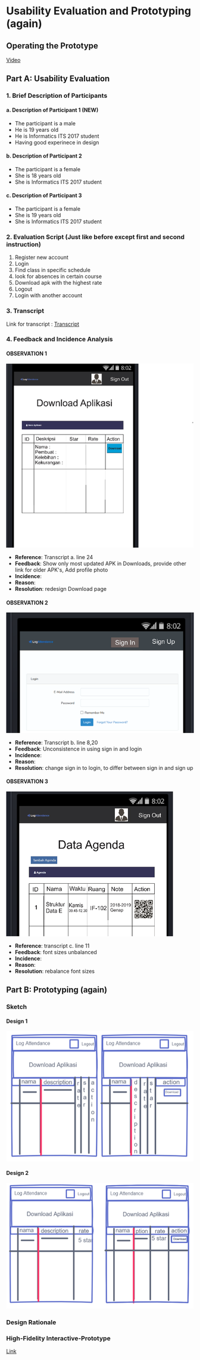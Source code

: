 # Usability Evaluation and Prototyping (again)

## Operating the Prototype

<a href="https://youtu.be/QF-xnB9Ql_0">Video</a>


## Part A: Usability Evaluation

### 1. Brief Description of Participants

#### a. Description of Participant 1 (NEW)
- The participant is a male
- He is 19 years old
- He is Informatics ITS 2017 student
- Having good experinece in design

#### b. Description of Participant 2
- The participant is a female
- She is 18 years old
- She is Informatics ITS 2017 student

#### c. Description of Participant 3
- The participant is a female
- She is 19 years old
- She is Informatics ITS 2017 student

### 2. Evaluation Script (Just like before except first and second instruction)
1. Register new account
2. Login
3. Find class in specific schedule
4. look for absences in certain course
5. Download apk with the highest rate
6. Logout
7. Login with another account

### 3. Transcript

Link for transcript : <a href="https://github.com/hci-a-if-its-2019/final-project-tim0/blob/master/Usability/Transcript.md">Transcript</a>

### 4. Feedback and Incidence Analysis

#### OBSERVATION 1
<img src="https://github.com/hci-a-if-its-2019/final-project-tim0/blob/master/images/downl.png">

 - **Reference**: Transcript a. line 24
 - **Feedback**: Show only most updated APK in Downloads, provide other link for older APK's, Add profile photo
 - **Incidence**: 
 - **Reason**: 
 - **Resolution**: redesign Download page
 
#### OBSERVATION 2
<img src="https://github.com/hci-a-if-its-2019/final-project-tim0/blob/master/images/signinlogin.png">

 - **Reference**: Transcript b. line 8,20
 - **Feedback**: Unconsistence in using sign in and login
 - **Incidence**: 
 - **Reason**:
 - **Resolution**: change sign in to login, to differ between sign in and sign up
 
#### OBSERVATION 3
<img src="https://github.com/hci-a-if-its-2019/final-project-tim0/blob/master/images/fontsizes.png">

 - **Reference**: transcript c. line 11
 - **Feedback**: font sizes unbalanced
 - **Incidence**: 
 - **Reason**: 
 - **Resolution**: rebalance font sizes


## Part B: Prototyping (again)

### Sketch

#### Design 1
<img src="https://github.com/hci-a-if-its-2019/final-project-tim0/blob/master/images/sketch.png">

#### Design 2
<img src="https://github.com/hci-a-if-its-2019/final-project-tim0/blob/master/images/design2.png">

### Design Rationale

### High-Fidelity Interactive-Prototype
<a href="https://invis.io/BJS5W4OSNR5">Link</a>
